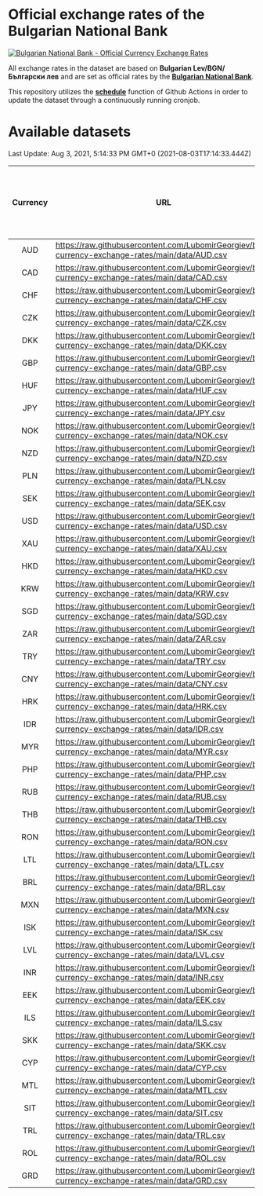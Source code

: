 # Official exchange rates of the Bulgarian National Bank

[![Bulgarian National Bank - Official Currency Exchange Rates](https://github.com/LubomirGeorgiev/bnb-currency-exchange-rates/actions/workflows/update-rates.yml/badge.svg?branch=main)](https://github.com/LubomirGeorgiev/bnb-currency-exchange-rates/actions/workflows/update-rates.yml)

All exchange rates in the dataset are based on **Bulgarian Lev/BGN/Български лев** and are set as official rates by the [**Bulgarian National Bank**](https://www.bnb.bg/Statistics/StExternalSector/StExchangeRates/StERForeignCurrencies/index.htm?toLang=_EN).

This repository utilizes the [**schedule**](https://docs.github.com/en/actions/reference/events-that-trigger-workflows) function of Github Actions in order to update the dataset through a continuously running cronjob.

# Available datasets

<!-- START LINKS (DO NOT EVER FU*ING DELETE THIS COMMENT FOR THE LOVE OF YOUR LIFE!!! IF YOU ARE CURIOS HOW IT WORKS, YOU CAN HAVE A LOOK AT ./src/updateReadme.ts) -->

Last Update: Aug 3, 2021, 5:14:33 PM GMT+0 (2021-08-03T17:14:33.444Z)

| Currency | URL                                                                                             | Number of records | Number of missing days that were filled in |
| :------: | ----------------------------------------------------------------------------------------------- | :---------------: | :----------------------------------------: |
|   AUD    | https://raw.githubusercontent.com/LubomirGeorgiev/bnb-currency-exchange-rates/main/data/AUD.csv |       7849        |                    2421                    |
|   CAD    | https://raw.githubusercontent.com/LubomirGeorgiev/bnb-currency-exchange-rates/main/data/CAD.csv |       7849        |                    2421                    |
|   CHF    | https://raw.githubusercontent.com/LubomirGeorgiev/bnb-currency-exchange-rates/main/data/CHF.csv |       7849        |                    2421                    |
|   CZK    | https://raw.githubusercontent.com/LubomirGeorgiev/bnb-currency-exchange-rates/main/data/CZK.csv |       7849        |                    2421                    |
|   DKK    | https://raw.githubusercontent.com/LubomirGeorgiev/bnb-currency-exchange-rates/main/data/DKK.csv |       7849        |                    2421                    |
|   GBP    | https://raw.githubusercontent.com/LubomirGeorgiev/bnb-currency-exchange-rates/main/data/GBP.csv |       7849        |                    2421                    |
|   HUF    | https://raw.githubusercontent.com/LubomirGeorgiev/bnb-currency-exchange-rates/main/data/HUF.csv |       7849        |                    2421                    |
|   JPY    | https://raw.githubusercontent.com/LubomirGeorgiev/bnb-currency-exchange-rates/main/data/JPY.csv |       7849        |                    2421                    |
|   NOK    | https://raw.githubusercontent.com/LubomirGeorgiev/bnb-currency-exchange-rates/main/data/NOK.csv |       7849        |                    2421                    |
|   NZD    | https://raw.githubusercontent.com/LubomirGeorgiev/bnb-currency-exchange-rates/main/data/NZD.csv |       7849        |                    2421                    |
|   PLN    | https://raw.githubusercontent.com/LubomirGeorgiev/bnb-currency-exchange-rates/main/data/PLN.csv |       7849        |                    2421                    |
|   SEK    | https://raw.githubusercontent.com/LubomirGeorgiev/bnb-currency-exchange-rates/main/data/SEK.csv |       7849        |                    2421                    |
|   USD    | https://raw.githubusercontent.com/LubomirGeorgiev/bnb-currency-exchange-rates/main/data/USD.csv |       7849        |                    2421                    |
|   XAU    | https://raw.githubusercontent.com/LubomirGeorgiev/bnb-currency-exchange-rates/main/data/XAU.csv |       7849        |                    2423                    |
|   HKD    | https://raw.githubusercontent.com/LubomirGeorgiev/bnb-currency-exchange-rates/main/data/HKD.csv |       7549        |                    2332                    |
|   KRW    | https://raw.githubusercontent.com/LubomirGeorgiev/bnb-currency-exchange-rates/main/data/KRW.csv |       7549        |                    2332                    |
|   SGD    | https://raw.githubusercontent.com/LubomirGeorgiev/bnb-currency-exchange-rates/main/data/SGD.csv |       7549        |                    2332                    |
|   ZAR    | https://raw.githubusercontent.com/LubomirGeorgiev/bnb-currency-exchange-rates/main/data/ZAR.csv |       7549        |                    2332                    |
|   TRY    | https://raw.githubusercontent.com/LubomirGeorgiev/bnb-currency-exchange-rates/main/data/TRY.csv |       6029        |                    1860                    |
|   CNY    | https://raw.githubusercontent.com/LubomirGeorgiev/bnb-currency-exchange-rates/main/data/CNY.csv |       5911        |                    1826                    |
|   HRK    | https://raw.githubusercontent.com/LubomirGeorgiev/bnb-currency-exchange-rates/main/data/HRK.csv |       5911        |                    1826                    |
|   IDR    | https://raw.githubusercontent.com/LubomirGeorgiev/bnb-currency-exchange-rates/main/data/IDR.csv |       5911        |                    1826                    |
|   MYR    | https://raw.githubusercontent.com/LubomirGeorgiev/bnb-currency-exchange-rates/main/data/MYR.csv |       5911        |                    1826                    |
|   PHP    | https://raw.githubusercontent.com/LubomirGeorgiev/bnb-currency-exchange-rates/main/data/PHP.csv |       5911        |                    1826                    |
|   RUB    | https://raw.githubusercontent.com/LubomirGeorgiev/bnb-currency-exchange-rates/main/data/RUB.csv |       5911        |                    1826                    |
|   THB    | https://raw.githubusercontent.com/LubomirGeorgiev/bnb-currency-exchange-rates/main/data/THB.csv |       5911        |                    1826                    |
|   RON    | https://raw.githubusercontent.com/LubomirGeorgiev/bnb-currency-exchange-rates/main/data/RON.csv |       5852        |                    1808                    |
|   LTL    | https://raw.githubusercontent.com/LubomirGeorgiev/bnb-currency-exchange-rates/main/data/LTL.csv |       5154        |                    1583                    |
|   BRL    | https://raw.githubusercontent.com/LubomirGeorgiev/bnb-currency-exchange-rates/main/data/BRL.csv |       4939        |                    1527                    |
|   MXN    | https://raw.githubusercontent.com/LubomirGeorgiev/bnb-currency-exchange-rates/main/data/MXN.csv |       4939        |                    1527                    |
|   ISK    | https://raw.githubusercontent.com/LubomirGeorgiev/bnb-currency-exchange-rates/main/data/ISK.csv |       4853        |                    1503                    |
|   LVL    | https://raw.githubusercontent.com/LubomirGeorgiev/bnb-currency-exchange-rates/main/data/LVL.csv |       4790        |                    1470                    |
|   INR    | https://raw.githubusercontent.com/LubomirGeorgiev/bnb-currency-exchange-rates/main/data/INR.csv |       4570        |                    1411                    |
|   EEK    | https://raw.githubusercontent.com/LubomirGeorgiev/bnb-currency-exchange-rates/main/data/EEK.csv |       4000        |                    1226                    |
|   ILS    | https://raw.githubusercontent.com/LubomirGeorgiev/bnb-currency-exchange-rates/main/data/ILS.csv |       3846        |                    1192                    |
|   SKK    | https://raw.githubusercontent.com/LubomirGeorgiev/bnb-currency-exchange-rates/main/data/SKK.csv |       2974        |                    916                     |
|   CYP    | https://raw.githubusercontent.com/LubomirGeorgiev/bnb-currency-exchange-rates/main/data/CYP.csv |       2906        |                    890                     |
|   MTL    | https://raw.githubusercontent.com/LubomirGeorgiev/bnb-currency-exchange-rates/main/data/MTL.csv |       2606        |                    801                     |
|   SIT    | https://raw.githubusercontent.com/LubomirGeorgiev/bnb-currency-exchange-rates/main/data/SIT.csv |       2544        |                    780                     |
|   TRL    | https://raw.githubusercontent.com/LubomirGeorgiev/bnb-currency-exchange-rates/main/data/TRL.csv |       1818        |                    559                     |
|   ROL    | https://raw.githubusercontent.com/LubomirGeorgiev/bnb-currency-exchange-rates/main/data/ROL.csv |       1697        |                    524                     |
|   GRD    | https://raw.githubusercontent.com/LubomirGeorgiev/bnb-currency-exchange-rates/main/data/GRD.csv |        359        |                    107                     |

<!-- END LINKS (DO NOT EVER FU*ING DELETE THIS COMMENT FOR THE LOVE OF YOUR LIFE!!! IF YOU ARE CURIOS HOW IT WORKS, YOU CAN HAVE A LOOK AT ./src/updateReadme.ts) -->
